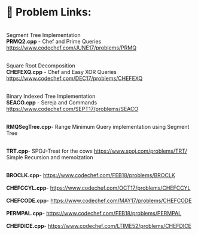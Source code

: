 # 🎃 Problem Links:
<br>Segment Tree Implementation</br>
<b>PRMQ2.cpp</b> - Chef and Prime Queries https://www.codechef.com/JUNE17/problems/PRMQ


<br>Square Root Decomposition</br>
<b>CHEFEXQ.cpp</b> - Chef and Easy XOR Queries https://www.codechef.com/DEC17/problems/CHEFEXQ


<br>Binary Indexed Tree Implementation</br>
<b>SEACO.cpp</b> - Sereja and Commands https://www.codechef.com/SEPT17/problems/SEACO

<br><b>RMQSegTree.cpp</b>- Range Minimum Query implementation using Segment Tree </br>

<br><b>TRT.cpp</b>- SPOJ-Treat for the cows https://www.spoj.com/problems/TRT/ </br>
Simple Recursion and memoization


<br><b>BROCLK.cpp</b>-  https://www.codechef.com/FEB18/problems/BROCLK </br>
<br><b>CHEFCCYL.cpp</b>-  https://www.codechef.com/OCT17/problems/CHEFCCYL </br>
<br><b>CHEFCODE.cpp</b>-  https://www.codechef.com/MAY17/problems/CHEFCODE </br>
<br><b>PERMPAL.cpp</b>-  https://www.codechef.com/FEB18/problems/PERMPAL  </br>
<br><b>CHEFDICE.cpp</b>-  https://www.codechef.com/LTIME52/problems/CHEFDICE </br>

